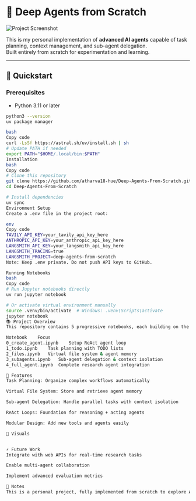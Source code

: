 # 🧱 Deep Agents from Scratch

![Project Screenshot](https://github.com/user-attachments/assets/90e5a7a3-7e88-4cbe-98f6-5b2581c94036)

This is my personal implementation of **advanced AI agents** capable of task planning, context management, and sub-agent delegation.  
Built entirely from scratch for experimentation and learning.

---

## 🚀 Quickstart

### Prerequisites

- Python 3.11 or later
```bash
python3 --version
uv package manager

bash
Copy code
curl -LsSf https://astral.sh/uv/install.sh | sh
# Update PATH if needed
export PATH="$HOME/.local/bin:$PATH"
Installation
bash
Copy code
# Clone this repository
git clone https://github.com/atharva18-hue/Deep-Agents-From-Scratch.git
cd Deep-Agents-From-Scratch

# Install dependencies
uv sync
Environment Setup
Create a .env file in the project root:

env
Copy code
TAVILY_API_KEY=your_tavily_api_key_here
ANTHROPIC_API_KEY=your_anthropic_api_key_here
LANGSMITH_API_KEY=your_langsmith_api_key_here
LANGSMITH_TRACING=true
LANGSMITH_PROJECT=deep-agents-from-scratch
Note: Keep .env private. Do not push API keys to GitHub.

Running Notebooks
bash
Copy code
# Run Jupyter notebooks directly
uv run jupyter notebook

# Or activate virtual environment manually
source .venv/bin/activate  # Windows: .venv\Scripts\activate
jupyter notebook
📚 Project Overview
This repository contains 5 progressive notebooks, each building on the previous concepts:

Notebook	Focus
0_create_agent.ipynb	Setup ReAct agent loop
1_todo.ipynb	Task planning with TODO lists
2_files.ipynb	Virtual file system & agent memory
3_subagents.ipynb	Sub-agent delegation & context isolation
4_full_agent.ipynb	Complete research agent integration

🔧 Features
Task Planning: Organize complex workflows automatically

Virtual File System: Store and retrieve agent memory

Sub-agent Delegation: Handle parallel tasks with context isolation

ReAct Loops: Foundation for reasoning + acting agents

Modular Design: Add new tools and agents easily

🎨 Visuals


⚡ Future Work
Integrate with web APIs for real-time research tasks

Enable multi-agent collaboration

Implement advanced evaluation metrics

📝 Notes
This is a personal project, fully implemented from scratch to explore AI agent design patterns and workflows.
